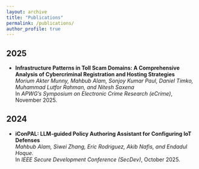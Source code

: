 ```yaml
---
layout: archive
title: "Publications"
permalink: /publications/
author_profile: true
---
```



## 2025
- **Infrastructure Patterns in Toll Scam Domains: A Comprehensive Analysis of Cybercriminal Registration and Hosting Strategies**  
  *Morium Akter Munny, Mahbub Alam, Sonjoy Kumar Paul, Daniel Timko, Muhammad Lutfor Rahman, and Nitesh Saxena*  
  In *APWG’s Symposium on Electronic Crime Research (eCrime)*, November 2025.

## 2024
- **iConPAL: LLM-guided Policy Authoring Assistant for Configuring IoT Defenses**  
  *Mahbub Alam, Siwei Zhang, Eric Rodriguez, Akib Nafis, and Endadul Hoque.*  
  In *IEEE Secure Development Conference (SecDev)*,
  October 2025.
